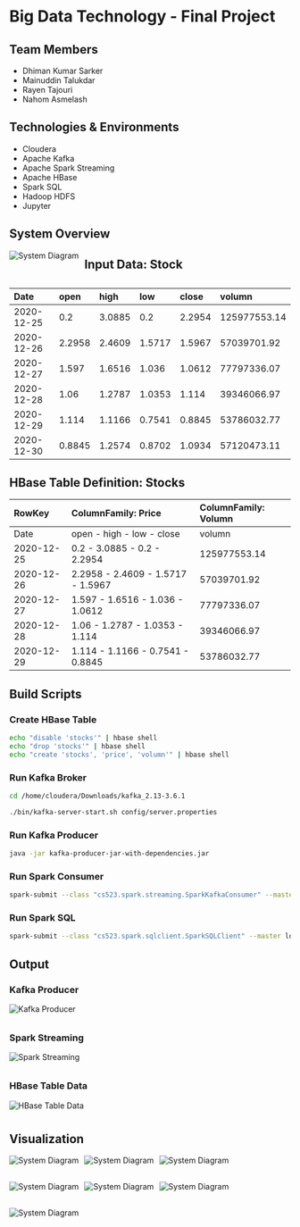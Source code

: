 # Big Data Technology - Final Project

## Team Members
- Dhiman Kumar Sarker
- Mainuddin Talukdar
- Rayen Tajouri
- Nahom Asmelash

## Technologies & Environments
- Cloudera
- Apache Kafka
- Apache Spark Streaming
- Apache HBase
- Spark SQL
- Hadoop HDFS
- Jupyter

## System Overview
<img src="images/bdt-project.jpg" alt="System Diagram" style="float: left; margin-right: 10px; margin-bottom: 50px;" />   

## Input Data: Stock
| Date | open | high | low | close | volumn |
| :--- | :--- | :--- | :--- | :--- | :--- |
2020-12-25 | 0.2 | 3.0885 | 0.2 | 2.2954 | 125977553.14 
2020-12-26 | 2.2958 | 2.4609 | 1.5717 | 1.5967 | 57039701.92 
2020-12-27 | 1.597 | 1.6516 | 1.036 | 1.0612 | 77797336.07 
2020-12-28 | 1.06 | 1.2787 | 1.0353 | 1.114 | 39346066.97 
2020-12-29 | 1.114 | 1.1166 | 0.7541 | 0.8845 | 53786032.77 
2020-12-30 | 0.8845 | 1.2574 | 0.8702 | 1.0934 | 57120473.11

## HBase Table Definition: Stocks

| RowKey | ColumnFamily: Price | ColumnFamily: Volumn |
| :---  | :---     | :---      |
| Date  | open - high - low - close | volumn |
| 2020-12-25 | 0.2 - 3.0885 - 0.2 - 2.2954 | 125977553.14 | 
| 2020-12-26 | 2.2958 - 2.4609 - 1.5717 - 1.5967 | 57039701.92 |
| 2020-12-27 | 1.597 - 1.6516 - 1.036 - 1.0612 | 77797336.07 | 
| 2020-12-28 | 1.06 - 1.2787 - 1.0353 - 1.114 | 39346066.97 | 
| 2020-12-29 | 1.114 - 1.1166 - 0.7541 - 0.8845 | 53786032.77 | 


## Build Scripts

### Create HBase Table
```bash
echo "disable 'stocks'" | hbase shell
echo "drop 'stocks'" | hbase shell
echo "create 'stocks', 'price', 'volumn'" | hbase shell
``` 

### Run Kafka Broker
```bash
cd /home/cloudera/Downloads/kafka_2.13-3.6.1
```
```bash
./bin/kafka-server-start.sh config/server.properties
``` 

### Run Kafka Producer 
```bash
java -jar kafka-producer-jar-with-dependencies.jar
``` 

### Run Spark Consumer
```bash
spark-submit --class "cs523.spark.streaming.SparkKafkaConsumer" --master local[*]  '/home/cloudera/workspace/spark-kafka-streaming/target/spark-consumer-jar-with-dependencies.jar'
``` 

### Run Spark SQL
```bash
spark-submit --class "cs523.spark.sqlclient.SparkSQLClient" --master local[*]  '/home/cloudera/project/spark-sql-client/target/spark-sql-client-jar-with-dependencies.jar'
```

## Output 

### Kafka Producer
<img src="images/output/kafka-producer-jar.PNG" alt="Kafka Producer" style="margin-right: 10px; margin-bottom: 10px;" />    

### Spark Streaming
<img src="images/output/spark-consumer-jar.PNG" alt="Spark Streaming" style="margin-right: 10px; margin-bottom: 10px;" />    

### HBase Table Data
<img src="images/output/hbase-stocks-table.PNG" alt="HBase Table Data" style="margin-right: 10px; margin-bottom: 10px;" />    


## Visualization

<img src="images/vis/average-daily-volumn.png" alt="System Diagram" style="float: left; margin-right: 10px; margin-bottom: 30px;" />   

<img src="images/vis/closing-price-time.png" alt="System Diagram" style="float: left; margin-right: 10px; margin-bottom: 30px;" />   

<img src="images/vis/correlation-matrix.png" alt="System Diagram" style="float: left; margin-right: 10px; margin-bottom: 30px;" />   

<img src="images/vis/daily-price-candlestick.png" alt="System Diagram" style="float: left; margin-right: 10px; margin-bottom: 30px;" />   

<img src="images/vis/high-low-relation.png" alt="System Diagram" style="float: left; margin-right: 10px; margin-bottom: 30px;" />   

<img src="images/vis/high-price-dist.png" alt="System Diagram" style="float: left; margin-right: 10px; margin-bottom: 30px;" />   

<img src="images/vis/scatter-plot.png" alt="System Diagram" style="float: left; margin-right: 10px; margin-bottom: 30px;" />   